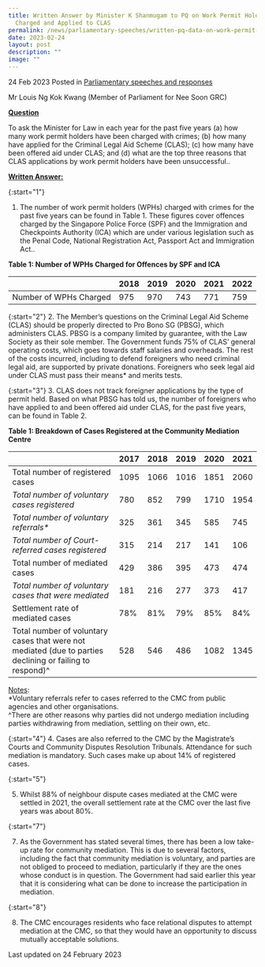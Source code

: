 ```yaml
---
title: Written Answer by Minister K Shanmugam to PQ on Work Permit Holders
  Charged and Applied to CLAS
permalink: /news/parliamentary-speeches/written-pq-data-on-work-permit-holders-charged-crimes-applied-to-clas/
date: 2023-02-24
layout: post
description: ""
image: ""
---
```

24 Feb 2023 Posted in [Parliamentary speeches and responses](/news/parliamentary-speeches)

Mr Louis Ng Kok Kwang (Member of Parliament for Nee Soon GRC)
  
**<b><u>Question</u></b>** 

To ask the Minister for Law in each year for the past five
years (a) how many work permit holders have been charged with crimes; (b) how many have applied for the Criminal Legal Aid Scheme (CLAS); (c) how many have been offered aid under CLAS; and (d) what are the top three reasons that CLAS applications by work permit holders have been unsuccessful..

<b><u>Written Answer:</u></b> 

{:start="1"}
1.  The number of work permit holders (WPHs) charged with crimes for the past five years can be found in Table 1. These figures cover offences charged by the Singapore Police Force (SPF) and the Immigration and Checkpoints
Authority (ICA) which are under various legislation such as the Penal Code, National Registration Act, Passport Act and Immigration Act..

**<b>Table 1: Number of WPHs Charged for Offences by SPF and ICA</b>**

|                |2018|2019|2020|2021|2022|
|----------------|-------------------------------|-----------------------------|-------------------------------|-----------------------------|-------------------------------|
|Number of WPHs Charged|975|970|743|771|759|

{:start="2"}
2.  The Member’s questions on the Criminal Legal Aid Scheme (CLAS) should be properly directed to Pro Bono SG (PBSG), which administers CLAS. PBSG is a
company limited by guarantee, with the Law Society as their sole member. The Government funds 75% of CLAS’ general operating costs, which goes towards staff
salaries and overheads. The rest of the costs incurred, including to defend foreigners who need criminal legal aid, are supported by private donations. Foreigners who seek legal aid under CLAS must pass their means* and merits tests.

{:start="3"}
3.  CLAS does not track foreigner applications by the type of permit held. Based on what PBSG has told us, the number of foreigners who have applied to and been offered aid under CLAS, for the past five years, can be found in Table 2.

**<b>Table 1: Breakdown of Cases Registered at the Community Mediation Centre</b>**

|                |2017|2018|2019|2020|2021|
|----------------|-------------------------------|-----------------------------|-------------------------------|-----------------------------|-------------------------------|
|Total number of registered cases|1095|1066|1016|1851|2060|
|<i>Total number of voluntary cases registered</i>|780|852|799|1710|1954|
|<i>Total number of voluntary referrals*</i>|325|361|345|585|745|
|<i>Total number of Court-referred cases registered</i>|315|214|217|141|106|
|Total number of mediated cases|429|386|395|473|474|
|<i>Total number of voluntary cases that were mediated</i>|181|216|277|373|417|
|Settlement rate of mediated cases|78%|81%|79%|85%|84%|
|Total number of voluntary cases that were not mediated (due to parties declining or failing to respond)^|528|546|486|1082|1345|

<u>Notes</u>:
<br>*Voluntary referrals refer to cases referred to the CMC from public agencies and other organisations.
<br>^There are other reasons why parties did not undergo mediation including parties withdrawing from mediation, settling on their own, etc. 

{:start="4"}
4.  Cases are also referred to the CMC by the Magistrate’s Courts and Community Disputes Resolution Tribunals. Attendance for such mediation is mandatory. Such cases make up about 14% of registered cases.

{:start="5"}

5.  Whilst 88% of neighbour dispute cases mediated at the CMC were settled in 2021, the overall settlement rate at the CMC over the last five years was about 80%.



{:start="7"}

7.  As the Government has stated several times, there has been a low take-up rate for community mediation. This is due to several factors, including the fact that community mediation is voluntary, and parties are not obliged to proceed to mediation, particularly if they are the ones whose conduct is in question. The Government had said earlier this year that it is considering what can be done to increase the participation in mediation.

{:start="8"}

8.  The CMC encourages residents who face relational disputes to attempt mediation at the CMC, so that they would have an opportunity to discuss mutually acceptable solutions.

<p class="right-side-updated">Last updated on 24 February 2023</p>